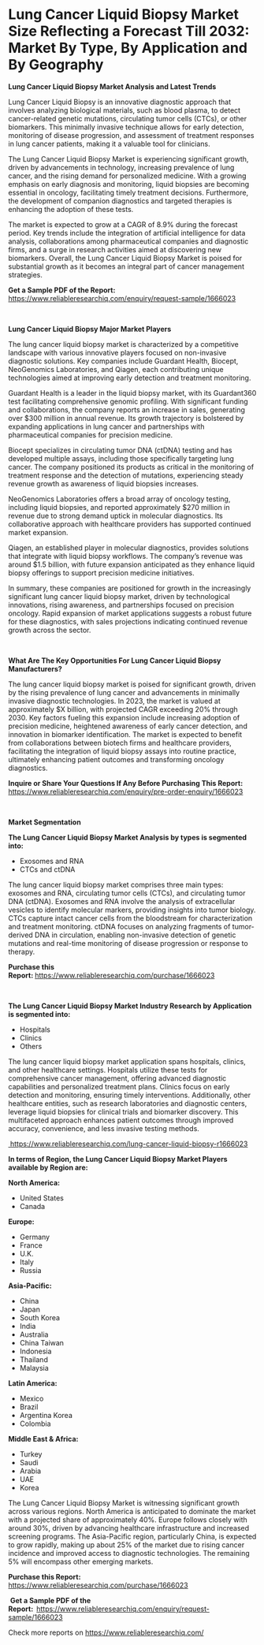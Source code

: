 <p><h1>Lung Cancer Liquid Biopsy Market Size Reflecting a Forecast Till 2032: Market By Type, By Application and By Geography</h1></p><p><strong>Lung Cancer Liquid Biopsy Market Analysis and Latest Trends</strong></p>
<p><p>Lung Cancer Liquid Biopsy is an innovative diagnostic approach that involves analyzing biological materials, such as blood plasma, to detect cancer-related genetic mutations, circulating tumor cells (CTCs), or other biomarkers. This minimally invasive technique allows for early detection, monitoring of disease progression, and assessment of treatment responses in lung cancer patients, making it a valuable tool for clinicians.</p><p>The Lung Cancer Liquid Biopsy Market is experiencing significant growth, driven by advancements in technology, increasing prevalence of lung cancer, and the rising demand for personalized medicine. With a growing emphasis on early diagnosis and monitoring, liquid biopsies are becoming essential in oncology, facilitating timely treatment decisions. Furthermore, the development of companion diagnostics and targeted therapies is enhancing the adoption of these tests.</p><p>The market is expected to grow at a CAGR of 8.9% during the forecast period. Key trends include the integration of artificial intelligence for data analysis, collaborations among pharmaceutical companies and diagnostic firms, and a surge in research activities aimed at discovering new biomarkers. Overall, the Lung Cancer Liquid Biopsy Market is poised for substantial growth as it becomes an integral part of cancer management strategies.</p></p>
<p><strong>Get a Sample PDF of the Report:&nbsp;</strong> <a href="https://www.reliableresearchiq.com/enquiry/request-sample/1666023?utm_campaign=2455&utm_medium=2&utm_source=Github&utm_content=ia&utm_term=03032025&utm_id=lung-cancer-liquid-biopsy">https://www.reliableresearchiq.com/enquiry/request-sample/1666023</a></p>
<p>&nbsp;</p>
<p><strong>Lung Cancer Liquid Biopsy Major Market Players</strong></p>
<p><p>The lung cancer liquid biopsy market is characterized by a competitive landscape with various innovative players focused on non-invasive diagnostic solutions. Key companies include Guardant Health, Biocept, NeoGenomics Laboratories, and Qiagen, each contributing unique technologies aimed at improving early detection and treatment monitoring.</p><p>Guardant Health is a leader in the liquid biopsy market, with its Guardant360 test facilitating comprehensive genomic profiling. With significant funding and collaborations, the company reports an increase in sales, generating over $300 million in annual revenue. Its growth trajectory is bolstered by expanding applications in lung cancer and partnerships with pharmaceutical companies for precision medicine.</p><p>Biocept specializes in circulating tumor DNA (ctDNA) testing and has developed multiple assays, including those specifically targeting lung cancer. The company positioned its products as critical in the monitoring of treatment response and the detection of mutations, experiencing steady revenue growth as awareness of liquid biopsies increases.</p><p>NeoGenomics Laboratories offers a broad array of oncology testing, including liquid biopsies, and reported approximately $270 million in revenue due to strong demand uptick in molecular diagnostics. Its collaborative approach with healthcare providers has supported continued market expansion.</p><p>Qiagen, an established player in molecular diagnostics, provides solutions that integrate with liquid biopsy workflows. The company’s revenue was around $1.5 billion, with future expansion anticipated as they enhance liquid biopsy offerings to support precision medicine initiatives.</p><p>In summary, these companies are positioned for growth in the increasingly significant lung cancer liquid biopsy market, driven by technological innovations, rising awareness, and partnerships focused on precision oncology. Rapid expansion of market applications suggests a robust future for these diagnostics, with sales projections indicating continued revenue growth across the sector.</p></p>
<p>&nbsp;</p>
<p><strong>What Are The Key Opportunities For Lung Cancer Liquid Biopsy Manufacturers?</strong></p>
<p><p>The lung cancer liquid biopsy market is poised for significant growth, driven by the rising prevalence of lung cancer and advancements in minimally invasive diagnostic technologies. In 2023, the market is valued at approximately $X billion, with projected CAGR exceeding 20% through 2030. Key factors fueling this expansion include increasing adoption of precision medicine, heightened awareness of early cancer detection, and innovation in biomarker identification. The market is expected to benefit from collaborations between biotech firms and healthcare providers, facilitating the integration of liquid biopsy assays into routine practice, ultimately enhancing patient outcomes and transforming oncology diagnostics.</p></p>
<p><strong>Inquire or Share Your Questions If Any Before Purchasing This Report:</strong> <a href="https://www.reliableresearchiq.com/enquiry/pre-order-enquiry/1666023?utm_campaign=2455&utm_medium=2&utm_source=Github&utm_content=ia&utm_term=03032025&utm_id=lung-cancer-liquid-biopsy">https://www.reliableresearchiq.com/enquiry/pre-order-enquiry/1666023</a></p>
<p>&nbsp;</p>
<p><strong>Market Segmentation</strong></p>
<p><strong>The Lung Cancer Liquid Biopsy Market Analysis by types is segmented into:</strong></p>
<p><ul><li>Exosomes and RNA</li><li>CTCs and ctDNA</li></ul></p>
<p><p>The lung cancer liquid biopsy market comprises three main types: exosomes and RNA, circulating tumor cells (CTCs), and circulating tumor DNA (ctDNA). Exosomes and RNA involve the analysis of extracellular vesicles to identify molecular markers, providing insights into tumor biology. CTCs capture intact cancer cells from the bloodstream for characterization and treatment monitoring. ctDNA focuses on analyzing fragments of tumor-derived DNA in circulation, enabling non-invasive detection of genetic mutations and real-time monitoring of disease progression or response to therapy.</p></p>
<p><strong>Purchase this Report:&nbsp;</strong><a href="https://www.reliableresearchiq.com/purchase/1666023?utm_campaign=2455&utm_medium=2&utm_source=Github&utm_content=ia&utm_term=03032025&utm_id=lung-cancer-liquid-biopsy">https://www.reliableresearchiq.com/purchase/1666023</a></p>
<p>&nbsp;</p>
<p><strong>The Lung Cancer Liquid Biopsy Market Industry Research by Application is segmented into:</strong></p>
<p><ul><li>Hospitals</li><li>Clinics</li><li>Others</li></ul></p>
<p><p>The lung cancer liquid biopsy market application spans hospitals, clinics, and other healthcare settings. Hospitals utilize these tests for comprehensive cancer management, offering advanced diagnostic capabilities and personalized treatment plans. Clinics focus on early detection and monitoring, ensuring timely interventions. Additionally, other healthcare entities, such as research laboratories and diagnostic centers, leverage liquid biopsies for clinical trials and biomarker discovery. This multifaceted approach enhances patient outcomes through improved accuracy, convenience, and less invasive testing methods.</p></p>
<p><a href="https://www.reliableresearchiq.com/lung-cancer-liquid-biopsy-r1666023?utm_campaign=2455&utm_medium=2&utm_source=Github&utm_content=ia&utm_term=03032025&utm_id=lung-cancer-liquid-biopsy">&nbsp;https://www.reliableresearchiq.com/lung-cancer-liquid-biopsy-r1666023</a></p>
<p><strong>In terms of Region, the Lung Cancer Liquid Biopsy Market Players available by Region are:</strong></p>
<p>
    <p> <strong> North America: </strong>
        <ul>
            <li>United States</li>
            <li>Canada</li>
        </ul>
        </p> 
    <p> <strong> Europe: </strong>
        <ul>
            <li>Germany</li>
            <li>France</li>
            <li>U.K.</li>
            <li>Italy</li>
            <li>Russia</li>
        </ul>
        </p> 
    <p> <strong> Asia-Pacific: </strong>
        <ul>
            <li>China</li>
            <li>Japan</li>
            <li>South Korea</li>
            <li>India</li>
            <li>Australia</li>
            <li>China Taiwan</li>
            <li>Indonesia</li>
            <li>Thailand</li>
            <li>Malaysia</li>
        </ul>
        </p> 
    <p> <strong> Latin America: </strong>
        <ul>
            <li>Mexico</li>
            <li>Brazil</li>
            <li>Argentina Korea</li>
            <li>Colombia</li>
        </ul>
        </p> 
    <p> <strong> Middle East & Africa: </strong>
        <ul>
            <li>Turkey</li>
            <li>Saudi</li>
            <li>Arabia</li>
            <li>UAE</li>
            <li>Korea</li>
        </ul>
    </p>
    </p>
<p><p>The Lung Cancer Liquid Biopsy Market is witnessing significant growth across various regions. North America is anticipated to dominate the market with a projected share of approximately 40%. Europe follows closely with around 30%, driven by advancing healthcare infrastructure and increased screening programs. The Asia-Pacific region, particularly China, is expected to grow rapidly, making up about 25% of the market due to rising cancer incidence and improved access to diagnostic technologies. The remaining 5% will encompass other emerging markets.</p></p>
<p><strong>Purchase this Report: </strong><a href="https://www.reliableresearchiq.com/purchase/1666023?utm_campaign=2455&utm_medium=2&utm_source=Github&utm_content=ia&utm_term=03032025&utm_id=lung-cancer-liquid-biopsy">https://www.reliableresearchiq.com/purchase/1666023</a></p>
<p>&nbsp;<strong>Get a Sample PDF of the Report:&nbsp;&nbsp;</strong><a href="https://www.reliableresearchiq.com/enquiry/request-sample/1666023?utm_campaign=2455&utm_medium=2&utm_source=Github&utm_content=ia&utm_term=03032025&utm_id=lung-cancer-liquid-biopsy">https://www.reliableresearchiq.com/enquiry/request-sample/1666023</a></p>
<p><strong></strong></p>
<p>Check more reports on <a href="https://www.reliableresearchiq.com/?utm_campaign=2455&utm_medium=2&utm_source=Github&utm_content=ia&utm_term=03032025&utm_id=lung-cancer-liquid-biopsy">https://www.reliableresearchiq.com/</a></p>